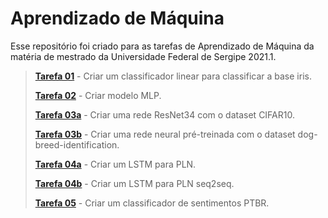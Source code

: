 # Aprendizado de Máquina

Esse repositório foi criado para as tarefas de Aprendizado de Máquina da matéria de mestrado da Universidade Federal de Sergipe 2021.1.

> **[Tarefa 01](https://github.com/EikEUFS/AprendizadoDeMaquina/blob/main/AM_Tarefa_01.ipynb)** - Criar um classificador linear para classificar a base iris.
> 
> **[Tarefa 02](https://github.com/EikEUFS/AprendizadoDeMaquina/blob/main/AM_Tarefa_02.ipynb)** - Criar modelo MLP.
> 
> **[Tarefa 03a](https://github.com/EikEUFS/AprendizadoDeMaquina/blob/main/AM_Tarefa_03A.ipynb)** - Criar uma rede ResNet34 com o dataset CIFAR10.
> 
> **[Tarefa 03b](https://github.com/EikEUFS/AprendizadoDeMaquina/blob/main/AM_Tarefa_03B.ipynb)** - Criar uma rede neural pré-treinada com o dataset dog-breed-identification.
> 
> **[Tarefa 04a](https://github.com/EikEUFS/AprendizadoDeMaquina/blob/main/AM_Tarefa_04A.ipynb)** - Criar um LSTM para PLN.
> 
> **[Tarefa 04b](https://github.com/EikEUFS/AprendizadoDeMaquina/blob/main/AM_Tarefa_04B.ipynb)** - Criar um LSTM para PLN seq2seq.
> 
> **[Tarefa 05](https://github.com/EikEUFS/AprendizadoDeMaquina/blob/main/AM_Tarefa_05.ipynb)** - Criar um classificador de sentimentos PTBR.

